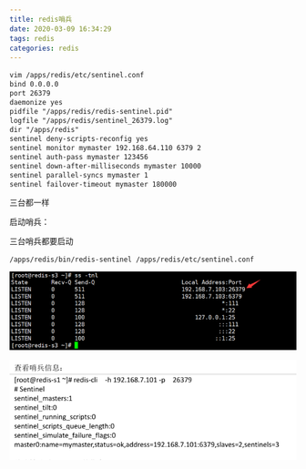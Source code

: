 ```yaml
---
title: redis哨兵
date: 2020-03-09 16:34:29
tags: redis
categories: redis
---
```


```
vim /apps/redis/etc/sentinel.conf
bind 0.0.0.0
port 26379
daemonize yes
pidfile "/apps/redis/redis-sentinel.pid"
logfile "/apps/redis/sentinel_26379.log"
dir "/apps/redis"
sentinel deny-scripts-reconfig yes
sentinel monitor mymaster 192.168.64.110 6379 2
sentinel auth-pass mymaster 123456
sentinel down-after-milliseconds mymaster 10000
sentinel parallel-syncs mymaster 1
sentinel failover-timeout mymaster 180000
```

<!--more-->

三台都一样

启动哨兵：

三台哨兵都要启动

```
/apps/redis/bin/redis-sentinel /apps/redis/etc/sentinel.conf 
```

![img](redis哨兵/image-75.png)

![img](redis哨兵/image-76.png)